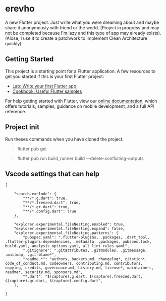 # erevho

A new Flutter project.
Just write what you were dreaming about and maybe share it anonymously with friend or the world.
(Project in progress and may not be completed because I'm lazy and this type of app may already exists).
(Alose, I use it to create a patchwork to implement Clean Architecture quickly).

## Getting Started

This project is a starting point for a Flutter application.
A few resources to get you started if this is your first Flutter project:

-   [Lab: Write your first Flutter app](https://flutter.dev/docs/get-started/codelab)
-   [Cookbook: Useful Flutter samples](https://flutter.dev/docs/cookbook)

For help getting started with Flutter, view our
[online documentation](https://flutter.dev/docs), which offers tutorials,
samples, guidance on mobile development, and a full API reference.

## Project init

Run theses commands when you have cloned the project.

> flutter pub get

> flutter pub run build_runner build --delete-conflicting-outputs

## Vscode settings that can help

>

    {

        "search.exclude": {
            "**/*.g.dart": true,
            "**/*.freezed.dart": true,
            "**/*.gr.dart": true,
            "**/*.config.dart": true
        },

        "explorer.experimental.fileNesting.enabled": true,
        "explorer.experimental.fileNesting.expand": false,
        "explorer.experimental.fileNesting.patterns": {
            "pubspec.yaml": ".flutter-plugins, .packages, .dart_tool, .flutter-plugins-dependencies, .metadata, .packages, pubspec.lock, build.yaml, analysis_options.yaml, all_lint_rules.yaml",
            ".gitignore": ".gitattributes, .gitmodules, .gitmessage, .mailmap, .git-blame*",
            "readme.*": "authors, backers.md, changelog*, citation*, code_of_conduct.md, codeowners, contributing.md, contributors, copying, credits, governance.md, history.md, license*, maintainers, readme*, security.md, sponsors.md",
            "*.dart": "$(capture).g.dart, $(capture).freezed.dart, $(capture).gr.dart, $(capture).config.dart",
        },

    }
